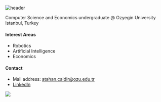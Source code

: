 ![header](https://capsule-render.vercel.app/api?type=rounded&color=5cbeee&height=100&section=header&text=Atahan%20Çaldır&animation=fadeIn&fontColor=fdfdfd&fontAlignY=50&fontSize=35)

Computer Science and Economics undergraduate @ Ozyegin University<br>
Istanbul, Turkey

#### Interest Areas
  * Robotics
  * Artificial Intelligence
  * Economics

#### Contact
 * Mail address: atahan.caldir@ozu.edu.tr
 * [LinkedIn](https://www.linkedin.com/in/atahancaldir/)

![](https://media.giphy.com/media/iZkua1UPocHgQ/giphy.gif)
